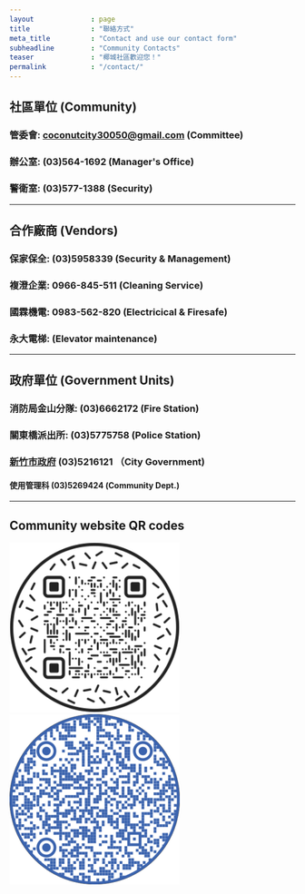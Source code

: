 ```yaml
---
layout              : page
title               : "聯絡方式"
meta_title          : "Contact and use our contact form"
subheadline         : "Community Contacts"
teaser              : "椰城社區歡迎您！"
permalink           : "/contact/"
---
```


## 社區單位 (Community)

### 管委會: coconutcity30050@gmail.com (Committee)

### 辦公室: (03)564-1692 (Manager's Office)

### 警衛室: (03)577-1388 (Security)

---
## 合作廠商 (Vendors)

### 保家保全: (03)5958339 (Security & Management)

### 複澄企業: 0966-845-511 (Cleaning Service)

### 國霖機電: 0983-562-820 (Electricical & Firesafe)

### 永大電梯: (Elevator maintenance)

---
## 政府單位 (Government Units)

### 消防局金山分隊: (03)6662172 (Fire Station)

### 關東橋派出所: (03)5775758 (Police Station)

### [新竹市政府](https://www.hccg.gov.tw/ch/home.jsp?id=46&parentpath=0,7) (03)5216121 （City Government)

#### 使用管理科 (03)5269424 (Community Dept.)

---
## Community website QR codes

<p>
<img src="https://github.com/coconutcity30050/community27/raw/gh-pages/assets/img/websiteQR.png">
<img src="https://github.com/coconutcity30050/community27/raw/gh-pages/assets/img/circleQR.png">
</p>
